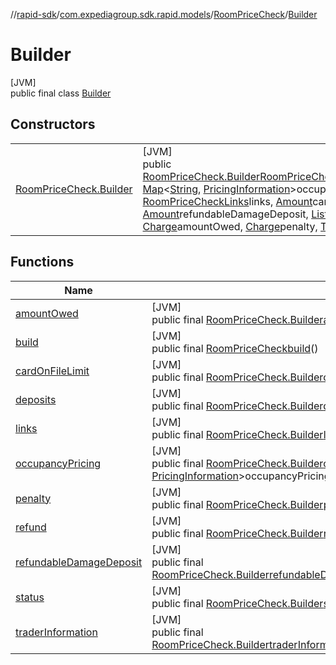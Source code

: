 //[rapid-sdk](../../../../index.md)/[com.expediagroup.sdk.rapid.models](../../index.md)/[RoomPriceCheck](../index.md)/[Builder](index.md)

# Builder

[JVM]\
public final class [Builder](index.md)

## Constructors

| | |
|---|---|
| [RoomPriceCheck.Builder](-room-price-check.-builder.md) | [JVM]<br>public [RoomPriceCheck.Builder](index.md)[RoomPriceCheck.Builder](-room-price-check.-builder.md)([StatusPriceCheck](../../-status-price-check/index.md)status, [Map](https://docs.oracle.com/javase/8/docs/api/java/util/Map.html)&lt;[String](https://docs.oracle.com/javase/8/docs/api/java/lang/String.html), [PricingInformation](../../-pricing-information/index.md)&gt;occupancyPricing, [RoomPriceCheckLinks](../../-room-price-check-links/index.md)links, [Amount](../../-amount/index.md)cardOnFileLimit, [Amount](../../-amount/index.md)refundableDamageDeposit, [List](https://docs.oracle.com/javase/8/docs/api/java/util/List.html)&lt;[Deposit](../../-deposit/index.md)&gt;deposits, [Charge](../../-charge/index.md)refund, [Charge](../../-charge/index.md)amountOwed, [Charge](../../-charge/index.md)penalty, [TraderInformation](../../-trader-information/index.md)traderInformation) |

## Functions

| Name | Summary |
|---|---|
| [amountOwed](amount-owed.md) | [JVM]<br>public final [RoomPriceCheck.Builder](index.md)[amountOwed](amount-owed.md)([Charge](../../-charge/index.md)amountOwed) |
| [build](build.md) | [JVM]<br>public final [RoomPriceCheck](../index.md)[build](build.md)() |
| [cardOnFileLimit](card-on-file-limit.md) | [JVM]<br>public final [RoomPriceCheck.Builder](index.md)[cardOnFileLimit](card-on-file-limit.md)([Amount](../../-amount/index.md)cardOnFileLimit) |
| [deposits](deposits.md) | [JVM]<br>public final [RoomPriceCheck.Builder](index.md)[deposits](deposits.md)([List](https://docs.oracle.com/javase/8/docs/api/java/util/List.html)&lt;[Deposit](../../-deposit/index.md)&gt;deposits) |
| [links](links.md) | [JVM]<br>public final [RoomPriceCheck.Builder](index.md)[links](links.md)([RoomPriceCheckLinks](../../-room-price-check-links/index.md)links) |
| [occupancyPricing](occupancy-pricing.md) | [JVM]<br>public final [RoomPriceCheck.Builder](index.md)[occupancyPricing](occupancy-pricing.md)([Map](https://docs.oracle.com/javase/8/docs/api/java/util/Map.html)&lt;[String](https://docs.oracle.com/javase/8/docs/api/java/lang/String.html), [PricingInformation](../../-pricing-information/index.md)&gt;occupancyPricing) |
| [penalty](penalty.md) | [JVM]<br>public final [RoomPriceCheck.Builder](index.md)[penalty](penalty.md)([Charge](../../-charge/index.md)penalty) |
| [refund](refund.md) | [JVM]<br>public final [RoomPriceCheck.Builder](index.md)[refund](refund.md)([Charge](../../-charge/index.md)refund) |
| [refundableDamageDeposit](refundable-damage-deposit.md) | [JVM]<br>public final [RoomPriceCheck.Builder](index.md)[refundableDamageDeposit](refundable-damage-deposit.md)([Amount](../../-amount/index.md)refundableDamageDeposit) |
| [status](status.md) | [JVM]<br>public final [RoomPriceCheck.Builder](index.md)[status](status.md)([StatusPriceCheck](../../-status-price-check/index.md)status) |
| [traderInformation](trader-information.md) | [JVM]<br>public final [RoomPriceCheck.Builder](index.md)[traderInformation](trader-information.md)([TraderInformation](../../-trader-information/index.md)traderInformation) |
